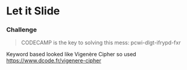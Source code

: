 # Let it Slide

### Challenge
> CODECAMP is the key to solving this mess: pcwi-dlgt-ifrypd-fxr

Keyword based looked like Vigenère Cipher so used https://www.dcode.fr/vigenere-cipher
